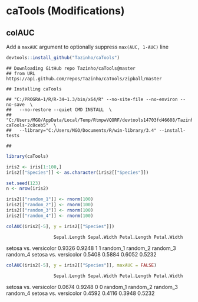 
# caTools (Modifications)

## colAUC

Add a `maxAUC` argument to optionally suppress `max(AUC, 1-AUC)` line

``` r
devtools::install_github("Tazinho/caTools")
```

    ## Downloading GitHub repo Tazinho/caTools@master
    ## from URL https://api.github.com/repos/Tazinho/caTools/zipball/master

    ## Installing caTools

    ## "C:/PROGRA~1/R/R-34~1.3/bin/x64/R" --no-site-file --no-environ --no-save  \
    ##   --no-restore --quiet CMD INSTALL  \
    ##   "C:/Users/MGO/AppData/Local/Temp/RtmpwVQORF/devtools14703fd46608/Tazinho-caTools-2c8ceb5"  \
    ##   --library="C:/Users/MGO/Documents/R/win-library/3.4" --install-tests

    ## 

``` r
library(caTools)

iris2 <- iris[1:100,]
iris2[["Species"]] <- as.character(iris2[["Species"]])

set.seed(123)
n <- nrow(iris2)

iris2[["random_1"]] <- rnorm(100)
iris2[["random_2"]] <- rnorm(100)
iris2[["random_3"]] <- rnorm(100)
iris2[["random_4"]] <- rnorm(100)

colAUC(iris2[-5], y = iris2[["Species"]])
```

``` 
                  Sepal.Length Sepal.Width Petal.Length Petal.Width
```

setosa vs. versicolor 0.9326 0.9248 1 1 random\_1 random\_2 random\_3
random\_4 setosa vs. versicolor 0.5408 0.5884 0.6052 0.5232

``` r
colAUC(iris2[-5], y = iris2[["Species"]], maxAUC = FALSE)
```

``` 
                  Sepal.Length Sepal.Width Petal.Length Petal.Width
```

setosa vs. versicolor 0.0674 0.9248 0 0 random\_1 random\_2 random\_3
random\_4 setosa vs. versicolor 0.4592 0.4116 0.3948 0.5232
